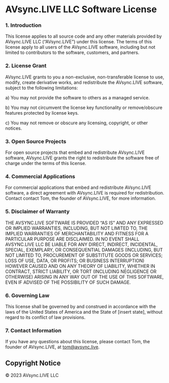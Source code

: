 # AVsync.LIVE LLC Software License

### 1. Introduction

This license applies to all source code and any other materials provided by AVsync.LIVE LLC (“AVsync.LIVE”) under this license. The terms of this license apply to all users of the AVsync.LIVE software, including but not limited to contributors to the software, customers, and partners.

### 2. License Grant

AVsync.LIVE grants to you a non-exclusive, non-transferable license to use, modify, create derivative works, and redistribute the AVsync.LIVE software, subject to the following limitations:

a) You may not provide the software to others as a managed service.

b) You may not circumvent the license key functionality or remove/obscure features protected by license keys.

c) You may not remove or obscure any licensing, copyright, or other notices.

### 3. Open Source Projects

For open source projects that embed and redistribute AVsync.LIVE software, AVsync.LIVE grants the right to redistribute the software free of charge under the terms of this license.

### 4. Commercial Applications

For commercial applications that embed and redistribute AVsync.LIVE software, a direct agreement with AVsync.LIVE is required for redistribution. Contact contact Tom, the founder of AVsync.LIVE, for more information.

### 5. Disclaimer of Warranty

THE AVSYNC.LIVE SOFTWARE IS PROVIDED “AS IS” AND ANY EXPRESSED OR IMPLIED WARRANTIES, INCLUDING, BUT NOT LIMITED TO, THE IMPLIED WARRANTIES OF MERCHANTABILITY AND FITNESS FOR A PARTICULAR PURPOSE ARE DISCLAIMED. IN NO EVENT SHALL AVSYNC.LIVE LLC BE LIABLE FOR ANY DIRECT, INDIRECT, INCIDENTAL, SPECIAL, EXEMPLARY, OR CONSEQUENTIAL DAMAGES (INCLUDING, BUT NOT LIMITED TO, PROCUREMENT OF SUBSTITUTE GOODS OR SERVICES; LOSS OF USE, DATA, OR PROFITS; OR BUSINESS INTERRUPTION) HOWEVER CAUSED AND ON ANY THEORY OF LIABILITY, WHETHER IN CONTRACT, STRICT LIABILITY, OR TORT (INCLUDING NEGLIGENCE OR OTHERWISE) ARISING IN ANY WAY OUT OF THE USE OF THIS SOFTWARE, EVEN IF ADVISED OF THE POSSIBILITY OF SUCH DAMAGE.

### 6. Governing Law

This license shall be governed by and construed in accordance with the laws of the United States of America and the State of [insert state], without regard to its conflict of law provisions.

### 7. Contact Information

If you have any questions about this license, please contact Tom, the founder of AVsync.LIVE, at tom@avsync.live.

## Copyright Notice

© 2023 AVsync.LIVE LLC

